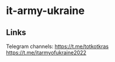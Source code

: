 # it-army-ukraine

## Links

Telegram channels:
https://t.me/totkotkras
https://t.me/itarmyofukraine2022
